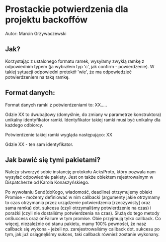 # Prostackie potwierdzenia dla projektu backoffów
Autor: Marcin Grzywaczewski

## Jak?
Korzystając z ustalonego formatu ramek, wysyłamy zwykłą ramkę z odpowiednim typem (ja wybrałem typ 'c', jak confirm - powierdzenie). 
W takiej sytuacji odpowiedni protokół 'wie', że ma odpowiedzieć potwierdzeniem na taką ramkę.

## Format danych:
Format danych ramki z potwierdzeniami to:
XX.....

Gdzie XX to dwubajtowy (domyślnie, do zmiany w parametrze konstruktora) unikalny identyfikator ramki. Identyfikator takiej ramki musi być unikalny dla każdego odbiorcy.

Potwierdzenie takiej ramki wygląda następująco:
XX

Gdzie XX - ten sam identyfikator.

## Jak bawić się tymi pakietami?

Należy stworzyć sobie instancję protokołu AcksProto, który pozwala nam wysyłać odpowiednie pakiety. Jest on także obiektem rejestrowalnym w Dispatcherze od Karola Konaszyńskiego.

Po wywołaniu Send(doKogo, wiadomość, deadline) otrzymujemy obiekt Promise - możemy definiować w nim callbacki (argumenty jakie otrzymamy to czas otrzymania przez urządzenie potwierdzenia [rzeczywisty] oraz sama ramka) dot. sukcesu (czyli otrzymaliśmy potwierdzenie na czas) i porażki (czyli nie dostaliśmy potwierdzenia na czas). Służą do tego metody onSuccess oraz onFailure w tym promise. Obie przyjmują tylko callback. Co więcej, niezależnie od stanu pakietu, mamy 100% pewności, że nasz callback się wykona - jeżeli np. zarejestrowaliśmy callback dot. sukcesu po tym, jak już osiągnęliśmy sukces, taki callback również zostanie wykonany.
